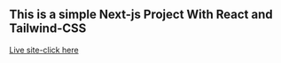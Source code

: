 ## This is a simple Next-js Project With React and Tailwind-CSS

[Live site-click here](https://mohaimin.netlify.app/)
